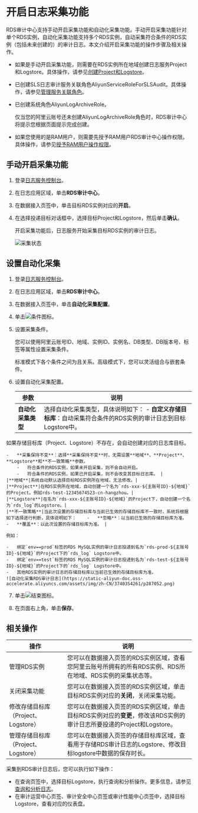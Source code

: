 # 开启日志采集功能

RDS审计中心支持手动开启采集功能和自动化采集功能。手动开启采集功能针对单个RDS实例，自动化采集功能支持多个RDS实例，自动采集符合条件的RDS实例（包括未来创建的）的审计日志。本文介绍开启采集功能的操作步骤及相关操作。

-   如果是手动开启采集功能，则需要在RDS实例所在地域创建日志服务Project和Logstore。具体操作，请参见[创建Project和Logstore](/cn.zh-CN/.md)。
-   已创建SLS日志审计服务关联角色AliyunServiceRoleForSLSAudit。具体操作，请参见[管理服务关联角色](/cn.zh-CN/应用中心（App）/RDS审计中心/管理服务关联角色.md)。
-   已创建系统角色AliyunLogArchiveRole。

    仅当您的阿里云账号还未创建AliyunLogArchiveRole角色时，RDS审计中心将提示您根据页面提示完成创建。

-   如果您使用的是RAM用户，则需要先授予RAM用户RDS审计中心操作权限。具体操作，请参见[授予RAM用户操作权限](/cn.zh-CN/应用中心（App）/RDS审计中心/授予RAM用户操作权限.md)。

## 手动开启采集功能

1.  登录[日志服务控制台](https://sls.console.aliyun.com)。

2.  在日志应用区域，单击**RDS审计中心**。

3.  在数据接入页签中，单击目标RDS实例对应的**开启**。

4.  在选择投递目标对话框中，选择目标Project和Logstore，然后单击**确认**。

    开启采集功能后，日志服务开始采集目标RDS实例的审计日志。

    ![采集状态](https://static-aliyun-doc.oss-accelerate.aliyuncs.com/assets/img/zh-CN/5383064261/p287035.png)


## 设置自动化采集

1.  登录[日志服务控制台](https://sls.console.aliyun.com)。

2.  在日志应用区域，单击**RDS审计中心**。

3.  在数据接入页签中，单击**自动化采集配置**。

4.  单击![条件](https://static-aliyun-doc.oss-accelerate.aliyuncs.com/assets/img/zh-CN/5189254261/p287077.png)图标。

5.  设置采集条件。

    您可以使用阿里云账号ID、地域、实例ID、实例名、DB类型、DB版本号、标签等属性设置采集条件。

    标准模式下各个条件之间为且关系。高级模式下，您可以灵活组合与嵌套条件。

6.  设置自动化采集配置。

    |参数|说明|
    |--|--|
    |**自动化采集类型**|选择自动化采集类型，具体说明如下：    -   **自定义存储目标库**：自动采集符合条件的RDS实例的审计日志到目标Logstore中。

如果存储目标库（Project、Logstore）不存在，会自动创建对应的日志库目标。

    -   **采集保持不变**：选择**采集保持不变**时，无需设置**地域**、**Project**、**Logstore**和**不一致策略**参数。
        -   符合条件的RDS实例，如果未开启采集，则不会自动开启。
        -   符合条件的RDS实例，如果已开启采集，则不会改变其目标日志库。 |
    |**地域**|系统自动默认选择目标RDS实例所在地域，无法修改。|
    |**Project**|在RDS实例所在地域，自动创建一个名为`rds-xxx-${主账号ID}-${地域}`的Project。例如rds-test-12345674523-cn-hangzhou。|
    |**Logstore**|在名为`rds-xxx-${主账号ID}-${地域}`的Project下，自动创建一个名为`rds_log`的Logstore。|
    |**不一致策略**|当此次设置的存储目标库与当前已生效的存储目标库不一致时，系统将根据如下选择进行判断，具体说明如下：    -   **忽略**：以当前已生效的存储目标库为准。
    -   **覆盖**：以此次设置的存储目标库为准。 |

    例如：

    -   绑定`env==prod`标签的RDS MySQL实例的审计日志投递到名为`rds-prod-${主账号ID}-${地域}`的Project下的`rds_log` Logstore中。
    -   绑定`env==test`标签的RDS MySQL实例的审计日志投递到名为`rds-test-${主账号ID}-${地域}`的Project下的`rds_log` Logstore中。
    -   其他RDS实例的审计日志的存储目标库以当前已生效的存储目标库为准。
    ![自动化采集RDS审计日志](https://static-aliyun-doc.oss-accelerate.aliyuncs.com/assets/img/zh-CN/3740354261/p287052.png)

7.  单击![结束](https://static-aliyun-doc.oss-accelerate.aliyuncs.com/assets/img/zh-CN/5189254261/p287688.png)图标。

8.  在页面右上角，单击**保存**。


## 相关操作

|操作|说明|
|--|--|
|管理RDS实例|您可以在数据接入页签的RDS实例区域，查看您阿里云账号所拥有的所有RDS实例、RDS所在地域、RDS实例的采集状态等。|
|关闭采集功能|您可以在数据接入页签的RDS实例区域，单击目标RDS实例对应的**关闭**，关闭采集功能。|
|修改存储目标库（Project、Logstore）|您可以在数据接入页签的RDS实例区域，单击目标RDS实例对应的**变更**，修改该RDS实例的审计日志所要投递的Project和Logstore。|
|管理存储目标库（Project、Logstore）|您可以在数据接入页签的存储目标库区域，查看用于存储RDS审计日志的Logstore、修改目标logstore中数据的保存时长。|

采集到RDS审计日志后，您可以执行如下操作：

-   在查询页签中，选择目标Logstore，执行查询和分析操作。更多信息，请参见[查询和分析日志](/cn.zh-CN/查询与分析/查询和分析日志.md)。
-   在审计运营中心页签、审计安全中心页签或审计性能中心页签中，选择目标Logstore，查看对应的仪表盘。

